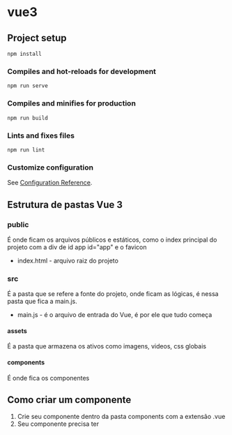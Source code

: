 # vue3

## Project setup
```
npm install
```

### Compiles and hot-reloads for development
```
npm run serve
```

### Compiles and minifies for production
```
npm run build
```

### Lints and fixes files
```
npm run lint
```

### Customize configuration
See [Configuration Reference](https://cli.vuejs.org/config/).

## Estrutura de pastas Vue 3

### public
É onde ficam os arquivos públicos e estáticos, como o index principal do projeto com a div de id app id="app" e o favicon
* index.html - arquivo raiz do projeto

### src
É a pasta que se refere a fonte do projeto, onde ficam as lógicas, é nessa pasta que fica a main.js.
* main.js - é o arquivo de entrada do Vue, é por ele que tudo começa

#### assets
É a pasta que armazena os ativos como imagens, videos, css globais

#### components
É onde fica os componentes

## Como criar um componente

1. Crie seu componente dentro da pasta components com a extensão .vue
2. Seu componente precisa ter <template> <script> <style>

## Como importar um component dentro do outro

1. No <template> chame o componente assim <NomeDoComponente/>
2. No <scrip> importe ele assim import NomeDoComponente from './components/NomeDoComponente.vue'
3. Ainda no <script> no export que representa o objeto de itens do componente exporte ele assim export default { components: { NomeDoComponente } }

## Diretivas

* As diretivas são as instruções que o vue da para os elementos HTML e os componentes e elas começam com v-

#### Diretivas condicionais

* v-show - é para exibição, se for false o elemento vai existir, mas ele vai adicionar display none

* v-if - também é para exibição, se for false ele vai remover o elemento da DOM

* v-else-if - quando a condição dele for verdadeira ele irá exibir

* v-else - quando não for nenhuma das condições do if ou else if ele irá exibir

### Diretiva bind

* É utilizado para acessar itens do objeto dinamicamente, por exemplo para adicionar uma url de imagem que será retornado pela api v-bind:src="obj.url", mas você pode utilizar somente : no lugar o v-bind

## Variáveis

* Para criar uma variável você vai adicionar o objeto de conteúdo do componente a função data(){ return { variavel: 'valor da variavel' } }